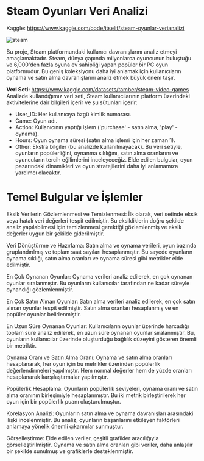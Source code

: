 # Steam Oyunları Veri Analizi
Kaggle: https://www.kaggle.com/code/itselif/steam-oyunlar-verianalizi

![steam](https://github.com/user-attachments/assets/e70321a9-4299-4386-af89-563acf08dd39)

Bu proje, Steam platformundaki kullanıcı davranışlarını analiz etmeyi amaçlamaktadır. Steam, dünya çapında milyonlarca oyuncunun buluştuğu ve 6,000'den fazla oyuna ev sahipliği yapan popüler bir PC oyun platformudur. Bu geniş koleksiyonu daha iyi anlamak için kullanıcıların oynama ve satın alma davranışlarını analiz etmek büyük önem taşır.

**Veri Seti:** https://www.kaggle.com/datasets/tamber/steam-video-games
Analizde kullandığımız veri seti, Steam kullanıcılarının platform üzerindeki aktivitelerine dair bilgileri içerir ve şu sütunları içerir:

* User_ID: Her kullanıcıya özgü kimlik numarası.
* Game: Oyun adı.
* Action: Kullanıcının yaptığı işlem ('purchase' - satın alma, 'play' - oynama).
* Hours: Oyun oynama süresi (satın alma işlemi için her zaman 1).
* Other: Ekstra bilgiler (bu analizde kullanılmayacak).
Bu veri setiyle, oyunların popülerliğini, oynanma sıklığını, satın alma oranlarını ve oyuncuların tercih eğilimlerini inceleyeceğiz. Elde edilen bulgular, oyun pazarındaki dinamikleri ve oyun stratejilerini daha iyi anlamamıza yardımcı olacaktır.

# Temel Bulgular ve İşlemler
Eksik Verilerin Gözlemlenmesi ve Temizlenmesi: İlk olarak, veri setinde eksik veya hatalı veri değerleri tespit edilmiştir. Bu eksikliklerin doğru şekilde analiz yapılabilmesi için temizlenmesi gerektiği gözlemlenmiş ve eksik değerler uygun bir şekilde giderilmiştir.

Veri Dönüştürme ve Hazırlama: Satın alma ve oynama verileri, oyun bazında gruplandırılmış ve toplam saat sayıları hesaplanmıştır. Bu sayede oyunların oynama sıklığı, satın alma oranları ve oynama süresi gibi metrikler elde edilmiştir.

En Çok Oynanan Oyunlar: Oynama verileri analiz edilerek, en çok oynanan oyunlar sıralanmıştır. Bu oyunların kullanıcılar tarafından ne kadar süreyle oynandığı gözlemlenmiştir.

En Çok Satın Alınan Oyunlar: Satın alma verileri analiz edilerek, en çok satın alınan oyunlar tespit edilmiştir. Satın alma oranları hesaplanmış ve en popüler oyunlar belirlenmiştir.

En Uzun Süre Oynanan Oyunlar: Kullanıcıların oyunlar üzerinde harcadığı toplam süre analiz edilerek, en uzun süre oynanan oyunlar sıralanmıştır. Bu, oyunların kullanıcılar üzerinde oluşturduğu bağlılık düzeyini gösteren önemli bir metriktir.

Oynama Oranı ve Satın Alma Oranı: Oynama ve satın alma oranları hesaplanarak, her oyun için bu metrikler üzerinden popülerlik değerlendirmeleri yapılmıştır. Hem normal değerler hem de yüzde oranları hesaplanarak karşılaştırmalar yapılmıştır.

Popülerlik Hesaplama: Oyunların popülerlik seviyeleri, oynama oranı ve satın alma oranının birleşimiyle hesaplanmıştır. Bu iki metrik birleştirilerek her oyun için bir popülerlik puanı oluşturulmuştur.

Korelasyon Analizi: Oyunların satın alma ve oynama davranışları arasındaki ilişki incelenmiştir. Bu analiz, oyunların başarılarını etkileyen faktörleri anlamaya yönelik önemli çıkarımlar sunmuştur.

Görselleştirme: Elde edilen veriler, çeşitli grafikler aracılığıyla görselleştirilmiştir. Oynama ve satın alma oranları gibi veriler, daha anlaşılır bir şekilde sunulmuş ve grafiklerle desteklenmiştir.
